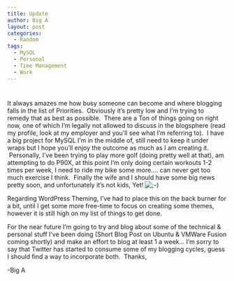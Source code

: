 ```yaml
---
title: Update
author: Big A
layout: post
categories:
  - Random
tags:
  - MySQL
  - Personal
  - Time Management
  - Work
---
```

# 

It always amazes me how busy someone can become and where blogging falls in the list of Priorities.  Obviously it’s pretty low and I’m trying to remedy that as best as possible.  There are a Ton of things going on right now, one of which I’m legally not allowed to discuss in the blogsphere (read my profile, look at my employer and you’ll see what I’m referring to).  I have a big project for MySQL I’m in the middle of, still need to keep it under wraps but I hope you’ll enjoy the outcome as much as I am creating it.  Personally, I’ve been trying to play more golf (doing pretty well at that), am attempting to do P90X, at this point I’m only doing certain workouts 1-2 times per week, I need to ride my bike some more…. can never get too much exercise I think.  Finally the wife and I should have some big news pretty soon, and unfortunately it’s not kids, Yet! ![;-)][1] 

 [1]: http://www.aaronkwhite.com/wp-includes/images/smilies/icon_wink.gif

Regarding WordPress Theming, I’ve had to place this on the back burner for a bit, until I get some more free-time to focus on creating some themes, however it is still high on my list of things to get done.

For the near future I’m going to try and blog about some of the technical & personal stuff I’ve been doing (Short Blog Post on Ubuntu & VMWare Fusion coming shortly) and make an effort to blog at least 1 a week… I’m sorry to say that Twitter has started to consume some of my blogging cycles, guess I should find a way to incorporate both.  Thanks,

-Big A